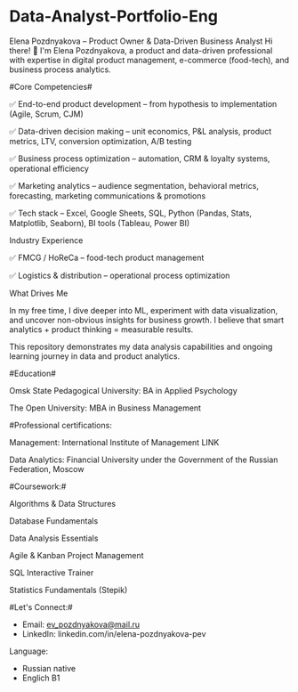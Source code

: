 # Data-Analyst-Portfolio-Eng

Elena Pozdnyakova – Product Owner & Data-Driven Business Analyst
Hi there! 👋 I'm Elena Pozdnyakova, a product and data-driven professional with expertise in digital product management, e-commerce (food-tech), and business process analytics.

#Core Competencies#

✅ End-to-end product development – from hypothesis to implementation (Agile, Scrum, CJM)

✅ Data-driven decision making – unit economics, P&L analysis, product metrics, LTV, conversion optimization, A/B testing

✅ Business process optimization – automation, CRM & loyalty systems, operational efficiency

✅ Marketing analytics – audience segmentation, behavioral metrics, forecasting, marketing communications & promotions

✅ Tech stack – Excel, Google Sheets, SQL, Python (Pandas, Stats, Matplotlib, Seaborn), BI tools (Tableau, Power BI)


Industry Experience

✅ FMCG / HoReCa – food-tech product management

✅ Logistics & distribution – operational process optimization

What Drives Me

In my free time, I dive deeper into ML, experiment with data visualization, and uncover non-obvious insights for business growth. I believe that smart analytics + product thinking = measurable results.

This repository demonstrates my data analysis capabilities and ongoing learning journey in data and product analytics.

#Education#

Omsk State Pedagogical University: BA in Applied Psychology

The Open University: MBA in Business Management

#Professional certifications:

Management: International Institute of Management LINK

Data Analytics: Financial University under the Government of the Russian Federation, Moscow


#Coursework:#

Algorithms & Data Structures

Database Fundamentals

Data Analysis Essentials

Agile & Kanban Project Management

SQL Interactive Trainer

Statistics Fundamentals (Stepik)

#Let's Connect:#
 - Email: ev_pozdnyakova@mail.ru
 - LinkedIn: linkedin.com/in/elena-pozdnyakova-pev

  Language:
  - Russian native
  - Englich B1

